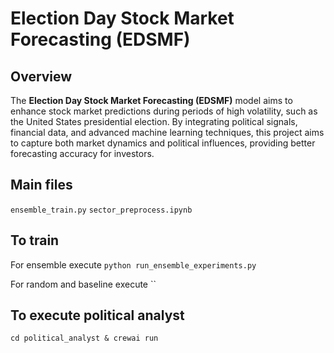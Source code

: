 
# Election Day Stock Market Forecasting (EDSMF)

## Overview

The **Election Day Stock Market Forecasting (EDSMF)** model aims to enhance stock market predictions during periods of high volatility, such as the United States presidential election. By integrating political signals, financial data, and advanced machine learning techniques, this project aims to capture both market dynamics and political influences, providing better forecasting accuracy for investors.

## Main files

`ensemble_train.py`
`sector_preprocess.ipynb`


## To train

For ensemble
execute `python run_ensemble_experiments.py`

For random and baseline
execute ``

## To execute political analyst 

`cd political_analyst & crewai run`
